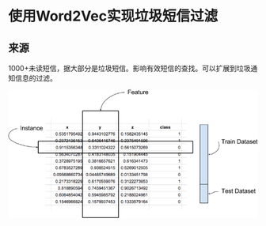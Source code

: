 # 使用Word2Vec实现垃圾短信过滤

## 来源
1000+未读短信，据大部分是垃圾短信。影响有效短信的查找。可以扩展到垃圾通知信息的过滤。

![gras](images/Table-of-Data-Showing-an-Instance-Feature-and-Train-Test-Datasets.png)